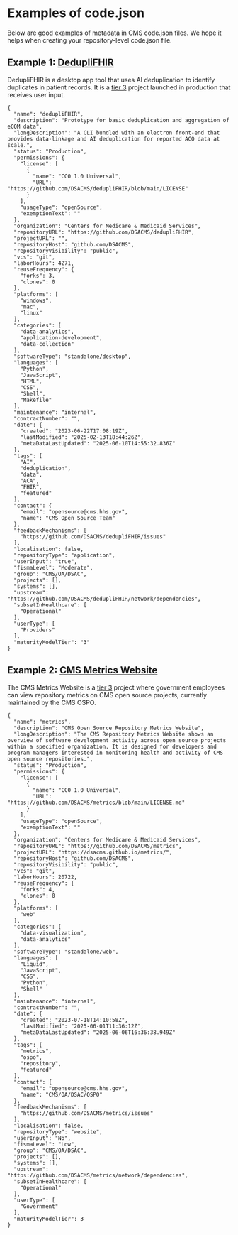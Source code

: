 # Examples of code.json

Below are good examples of metadata in CMS code.json files. We hope it helps when creating your repository-level code.json file.

## Example 1: [DedupliFHIR](https://github.com/DSACMS/dedupliFHIR)

DedupliFHIR is a desktop app tool that uses AI deduplication to identify duplicates in patient records. It is a [tier 3](https://github.com/DSACMS/repo-scaffolder/blob/dev/maturity-model-tiers.md#tier-information) project launched in production that receives user input.

```
{
  "name": "dedupliFHIR",
  "description": "Prototype for basic deduplication and aggregation of eCQM data",
  "longDescription": "A CLI bundled with an electron front-end that provides data-linkage and AI deduplication for reported ACO data at scale.",
  "status": "Production",
  "permissions": {
    "license": [
      {
        "name": "CC0 1.0 Universal",
        "URL": "https://github.com/DSACMS/dedupliFHIR/blob/main/LICENSE"
      }
    ],
    "usageType": "openSource",
    "exemptionText": ""
  },
  "organization": "Centers for Medicare & Medicaid Services",
  "repositoryURL": "https://github.com/DSACMS/dedupliFHIR",
  "projectURL": "",
  "repositoryHost": "github.com/DSACMS",
  "repositoryVisibility": "public",
  "vcs": "git",
  "laborHours": 4271,
  "reuseFrequency": {
    "forks": 3,
    "clones": 0
  },
  "platforms": [
    "windows",
    "mac",
    "linux"
  ],
  "categories": [
    "data-analytics",
    "application-development",
    "data-collection"
  ],
  "softwareType": "standalone/desktop",
  "languages": [
    "Python",
    "JavaScript",
    "HTML",
    "CSS",
    "Shell",
    "Makefile"
  ],
  "maintenance": "internal",
  "contractNumber": "",
  "date": {
    "created": "2023-06-22T17:08:19Z",
    "lastModified": "2025-02-13T18:44:26Z",
    "metaDataLastUpdated": "2025-06-10T14:55:32.836Z"
  },
  "tags": [
    "AI",
    "deduplication",
    "data",
    "ACA",
    "FHIR",
    "featured"
  ],
  "contact": {
    "email": "opensource@cms.hhs.gov",
    "name": "CMS Open Source Team"
  },
  "feedbackMechanisms": [
    "https://github.com/DSACMS/dedupliFHIR/issues"
  ],
  "localisation": false,
  "repositoryType": "application",
  "userInput": "true",
  "fismaLevel": "Moderate",
  "group": "CMS/OA/DSAC",
  "projects": [],
  "systems": [],
  "upstream": "https://github.com/DSACMS/dedupliFHIR/network/dependencies",
  "subsetInHealthcare": [
    "Operational"
  ],
  "userType": [
    "Providers"
  ],
  "maturityModelTier": "3"
}
```

## Example 2: [CMS Metrics Website](https://github.com/DSACMS/metrics)

The CMS Metrics Website is a [tier 3](https://github.com/DSACMS/repo-scaffolder/blob/dev/maturity-model-tiers.md#tier-information) project where government employees can view repository metrics on CMS open source projects, currently maintained by the CMS OSPO.

```
{
  "name": "metrics",
  "description": "CMS Open Source Repository Metrics Website",
  "longDescription": "The CMS Repository Metrics Website shows an overview of software development activity across open source projects within a specified organization. It is designed for developers and program managers interested in monitoring health and activity of CMS open source repositories.",
  "status": "Production",
  "permissions": {
    "license": [
      {
        "name": "CC0 1.0 Universal",
        "URL": "https://github.com/DSACMS/metrics/blob/main/LICENSE.md"
      }
    ],
    "usageType": "openSource",
    "exemptionText": ""
  },
  "organization": "Centers for Medicare & Medicaid Services",
  "repositoryURL": "https://github.com/DSACMS/metrics",
  "projectURL": "https://dsacms.github.io/metrics/",
  "repositoryHost": "github.com/DSACMS",
  "repositoryVisibility": "public",
  "vcs": "git",
  "laborHours": 20722,
  "reuseFrequency": {
    "forks": 4,
    "clones": 0
  },
  "platforms": [
    "web"
  ],
  "categories": [
    "data-visualization",
    "data-analytics"
  ],
  "softwareType": "standalone/web",
  "languages": [
    "Liquid",
    "JavaScript",
    "CSS",
    "Python",
    "Shell"
  ],
  "maintenance": "internal",
  "contractNumber": "",
  "date": {
    "created": "2023-07-18T14:10:58Z",
    "lastModified": "2025-06-01T11:36:12Z",
    "metaDataLastUpdated": "2025-06-06T16:36:38.949Z"
  },
  "tags": [
    "metrics",
    "ospo",
    "repository",
    "featured"
  ],
  "contact": {
    "email": "opensource@cms.hhs.gov",
    "name": "CMS/OA/DSAC/OSPO"
  },
  "feedbackMechanisms": [
    "https://github.com/DSACMS/metrics/issues"
  ],
  "localisation": false,
  "repositoryType": "website",
  "userInput": "No",
  "fismaLevel": "Low",
  "group": "CMS/OA/DSAC",
  "projects": [],
  "systems": [],
  "upstream": "https://github.com/DSACMS/metrics/network/dependencies",
  "subsetInHealthcare": [
    "Operational"
  ],
  "userType": [
    "Government"
  ],
  "maturityModelTier": 3
}
```

